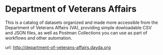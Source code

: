 # Department of Veterans Affairs

This is a catalog of datasets organized and made more accessible from the Department of Veterans Affairs (VA), providing simple dowloadable CSV and JSON files, as well as Postman Collections you can use as part of workflows and other automation.

url: http://department-of-veterans-affairs.dayda.org

